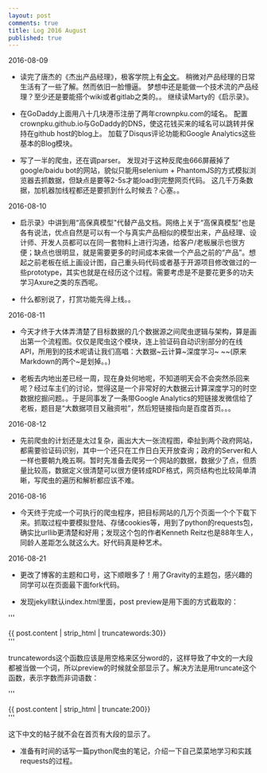 ```yaml
---
layout: post
comments: true
title: Log 2016 August
published: true
---
```


2016-08-09

* 读完了唐杰的《杰出产品经理》，极客学院上有[全文](http://wiki.jikexueyuan.com/project/jie-chu-pm/)。
稍微对产品经理的日常生活有了一些了解。然而依旧一脸懵逼。
梦想中还是能做一个技术流的产品经理？至少还是要能搭个wiki或者gitlab之类的。。
继续读Marty的《启示录》。

* 在GoDaddy上面用八十几块港币注册了两年crownpku.com的域名。
配置crownpku.github.io与GoDaddy的DNS，使这花钱买来的域名可以跳转并保持在github host的blog上。
加载了Disqus评论功能和Google Analytics这些基本的Blog模块。

* 写了一半的爬虫，还在调parser。
发现对于这种反爬虫666屏蔽掉了google/baidu bot的网站，貌似只能用selenium + PhantomJS的方式模拟浏览器去抓数据，但缺点是要等2-5s才能load到完整网页代码。
这几千万条数据，加机器加线程都还是要抓到什么时候去？心塞。。

2016-08-10

* 启示录》中讲到用“高保真模型"代替产品文档。网络上关于“高保真模型"也是各有说法，优点自然是可以有一个与真实产品相似的模型出来，产品经理、设计师、开发人员都可以在同一套物料上进行沟通，给客户/老板展示也很方便；缺点也很明显，就是需要更多的时间成本来做一个产品之前的“产品”。想起之前老板在纸上画设计图，自己重头码代码或者基于开源项目修改做过的一些prototype，其实也就是在经历这个过程。需要考虑是不是要花更多的功夫学习Axure之类的东西呢。

* 什么都别说了，打赏功能先得上线。。

2016-08-11

* 今天才终于大体弄清楚了目标数据的几个数据源之间爬虫逻辑与架构，算是画出第一个流程图。仅仅是爬虫这个模块，连上验证码自动识别部分的在线API，所用到的技术呢请让我们高唱：大数据~云计算~深度学习~  ~~(原来Markdown的两个~是划掉。。)

* 老板去内地出差已经一周，现在身处何地呢，不知道明天会不会突然杀回来呢？经过车主们的讨论，觉得这是一个非常好的大数据云计算深度学习的时空数据挖掘问题。。于是同事发了一条带Google Analytics的短链接发微信给了老板，题目是“大数据项目又融资啦”，然后短链接指向是百度首页。。。

2016-08-12

* 先前爬虫的计划还是太过复杂，画出大大一张流程图，牵扯到两个政府网站，都需要验证码识别，其中一个还只在工作日白天开放查询；政府的Server和人一样也要朝九晚五啊。暂时先准备去爬另一个网站的数据，数据少了点，但质量比较高，数据定义很清楚可以很方便转成RDF格式，网页结构也比较简单清晰，写爬虫的遍历和解析都应该不难。

2016-08-16

* 今天终于完成一个可执行的爬虫程序，把目标网站的几万个页面一个个下载下来。抓取过程中要模拟登陆、存储cookies等，用到了python的requests包，确实比urllib更清楚和好用；发现这个包的作者Kenneth Reitz也是88年生人，同龄人差距怎么就这么大。好代码真是种艺术。

2016-08-21

* 更改了博客的主题和口号，这下顺眼多了！用了Gravity的主题包，感兴趣的同学可以在页面最下面fork代码。

* 发现jekyll默认index.html里面，post preview是用下面的方式截取的：

'''
<div class="postExt">
   {{ post.content | strip_html | truncatewords:30}}
</div>
'''

truncatewords这个函数应该是用空格来区分word的，这样导致了中文的一大段都被当做一个词，所以preview的时候就全部显示了。解决方法是用truncate这个函数，表示字数而非词语数：

'''
<div class="postExt">
   {{ post.content | strip_html | truncate:200}}
</div>
'''

这下中文的帖子就不会在首页有大段的显示了。

* 准备有时间的话写一篇python爬虫的笔记，介绍一下自己菜菜地学习和实践requests的过程。